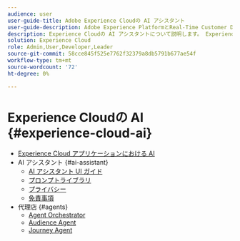 ```yaml
---
audience: user
user-guide-title: Adobe Experience Cloudの AI アシスタント
user-guide-description: Adobe Experience PlatformとReal-Time Customer Data Platformで AI アシスタントを使用して、ワークフローを迅速化する方法を説明します。
description: Experience Cloudの AI アシスタントについて説明します。 Experience Cloudの AI を使用して、製品に関する知識を深め、運用に関するインサイトを得ます。
solution: Experience Cloud
role: Admin,User,Developer,Leader
source-git-commit: 58cce845f525e7762f32379a8db5791b677ae54f
workflow-type: tm+mt
source-wordcount: '72'
ht-degree: 0%

---
```



# Experience Cloudの AI {#experience-cloud-ai}

- [Experience Cloud アプリケーションにおける AI](home.md)
- AI アシスタント {#ai-assistant}
   - [AI アシスタント UI ガイド](./ai-assistant/ai-assistant-ui.md)
   - [プロンプトライブラリ](./ai-assistant/prompt-library.md)
   - [プライバシー](./ai-assistant/privacy.md)
   - [免責事項](./ai-assistant/legal-disclaimer.md)
- 代理店 {#agents}
   - [Agent Orchestrator](./agents/agent-orchestrator.md)
   - [Audience Agent](./agents/audience.md)
   - [Journey Agent](./agents/ajo-agent-analyze.md)
